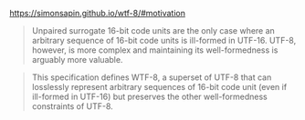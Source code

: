 https://simonsapin.github.io/wtf-8/#motivation

> Unpaired surrogate 16-bit code units are the only case where an arbitrary sequence of 16-bit code units is ill-formed in UTF-16. UTF-8, however, is more complex and maintaining its well-formedness is arguably more valuable.

> This specification defines WTF-8, a superset of UTF-8 that can losslessly represent arbitrary sequences of 16-bit code unit (even if ill-formed in UTF-16) but preserves the other well-formedness constraints of UTF-8.